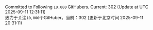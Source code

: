 Committed to Following `10,000` GitHubers. Current: <!-- FOLLOWING_COUNT -->302<!-- FOLLOWING_COUNT --> (Update at UTC <!-- LAST_UPDATED -->2025-09-11 12:31:11<!-- LAST_UPDATED -->)<br>
致力于关注`10,000`个GitHuber。当前：<!-- FOLLOWING_COUNT -->302<!-- FOLLOWING_COUNT --> (更新于北京时间 <!-- LAST_UPDATED_CST -->2025-09-11 20:31:11<!-- LAST_UPDATED_CST -->)
